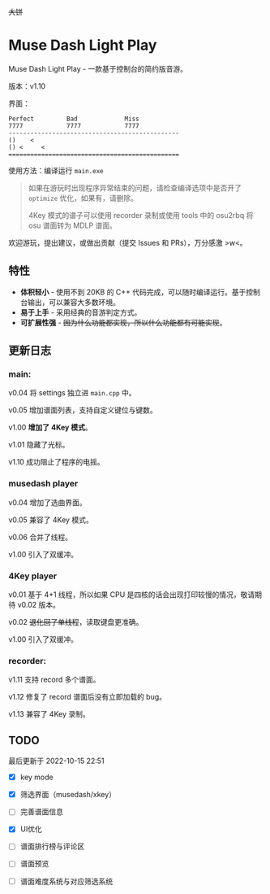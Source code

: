 ~~大饼~~

# Muse Dash Light Play

Muse Dash Light Play - 一款基于控制台的简约版音游。

版本：v1.10

界面：

```
Perfect         Bad             Miss
7777            7777            7777
-----------------------------------------------
()    < 
() <     <
===============================================
```

使用方法：编译运行 `main.exe`

> 如果在游玩时出现程序异常结束的问题，请检查编译选项中是否开了 `optimize` 优化，如果有，请删除。
>
> 4Key 模式的谱子可以使用 recorder 录制或使用 tools 中的 osu2rbq 将 osu 谱面转为 MDLP 谱面。

欢迎游玩，提出建议，或做出贡献（提交 Issues 和 PRs），万分感激 >w<。

## 特性

- **体积轻小** - 使用不到 20KB 的 C++ 代码完成，可以随时编译运行。基于控制台输出，可以兼容大多数环境。
- **易于上手** - 采用经典的音游判定方式。
- **可扩展性强** - ~~因为什么功能都实现，所以什么功能都有可能实现~~。

## 更新日志

### main:
v0.04 将 settings 独立进 `main.cpp` 中。

v0.05 增加谱面列表，支持自定义键位与键数。

v1.00 **增加了 4Key 模式**。

v1.01 隐藏了光标。

v1.10 成功阻止了程序的电摇。

### musedash player

v0.04 增加了选曲界面。

v0.05 兼容了 4Key 模式。

v0.06 合并了线程。

v1.00 引入了双缓冲。

### 4Key player

v0.01 基于 4+1 线程，所以如果 CPU 是四核的话会出现打印较慢的情况，敬请期待 v0.02 版本。

v0.02 ~~退化回了单线程~~，读取键盘更准确。

v1.00 引入了双缓冲。

### recorder:

v1.11 支持 record 多个谱面。

v1.12 修复了 record 谱面后没有立即加载的 bug。

v1.13 兼容了 4Key 录制。

## TODO

最后更新于 2022-10-15 22:51

- [x] key mode

- [x] 筛选界面（musedash/xkey）

- [ ] 完善谱面信息

- [x] UI优化

- [ ] 谱面排行榜与评论区

- [ ] 谱面预览

- [ ] 谱面难度系统与对应筛选系统
